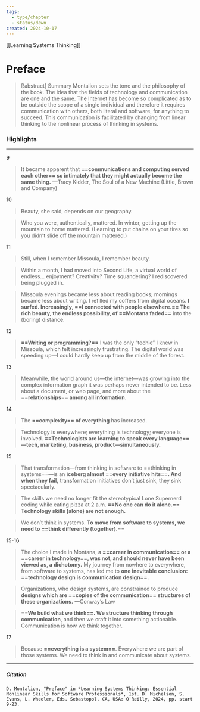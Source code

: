 ```yaml
---
tags:
  - type/chapter
  - status/dawn
created: 2024-10-17
---
```

[[Learning Systems Thinking]]
# Preface

> [!abstract] Summary
> Montalion sets the tone and the philosophy of the book. The idea that the fields of technology and communication are one and the same. The Internet has become so complicated as to be outside the scope of a single individual and therefore it requires communication with others, both literal and software, for anything to succeed. This communication is facilitated by changing from linear thinking to the nonlinear process of thinking in systems.
> 

### Highlights
---
9
> It became apparent that **==communications and computing served each other== so intimately that they might actually become the same thing.**
> —Tracy Kidder, The Soul of a New Machine (Little, Brown and Company)

10
> Beauty, she said, depends on our geography.

> Who you were, authentically, mattered. In winter, getting up the mountain to home mattered. (Learning to put chains on your tires so you didn’t slide off the mountain mattered.)

11
>Still, when I remember Missoula, I remember beauty.

> Within a month, I had moved into Second Life, a virtual world of endless... enjoyment? Creativity? Time squandering? I rediscovered being plugged in.

> Missoula evenings became less about reading books; mornings became less about writing. I refilled my coffers from digital oceans. **I surfed. Increasingly, ==I connected with people elsewhere.== The rich beauty, the endless possibility, of ==Montana faded==** into the (boring) distance.

12
> **==Writing or programming?==** I was the only “techie” I knew in Missoula, which felt increasingly frustrating. The digital world was speeding up—I could hardly keep up from the middle of the forest.

13
> Meanwhile, the world around us—the internet—was growing into the complex information graph it was perhaps never intended to be. Less about a document, or web page, and more about the **==relationships== among all information**.

14
> The **==complexity== of everything** has increased.

> Technology is everywhere; everything is technology; everyone is involved. **==Technologists are learning to speak every language==—tech, marketing, business, product—simultaneously.**

15
> That transformation—from thinking in software to ==thinking in systems==—is an **iceberg almost ==every initiative hits==. And when they fail,** transformation initiatives don’t just sink, they sink spectacularly.

> The skills we need no longer fit the stereotypical Lone Supernerd coding while eating pizza at 2 a.m. **==No one can do it alone.== Technology skills (alone) are not enough.**

> We don’t think in systems. **To move from software to systems, we need to ==think differently (together).**==

15-16
> The choice I made in Montana, **a ==career in communication== or a ==career in technology==, was not, and should never have been viewed as, a dichotomy.** My journey from nowhere to everywhere, from software to systems, has led me to **one inevitable conclusion: ==technology design is communication design==.**

> Organizations, who design systems, are constrained to produce **designs which are ==copies of the communication== structures of these organizations.**
> —Conway’s Law

> **==We build what we think==. We structure thinking through communication**, and then we craft it into something actionable. Communication is how we think together.

17
> Because **==everything is a system==**. Everywhere we are part of those systems.
> We need to think in and communicate about systems.
---
##### Citation
```
D. Montalion, "Preface" in *Learning Systems Thinking: Essential Nonlinear Skills for Software Professionals*, 1st. D. Michelson, S. Evans, L. Wheeler, Eds. Sebastopol, CA, USA: O'Reilly, 2024, pp. start 9-23.
```

